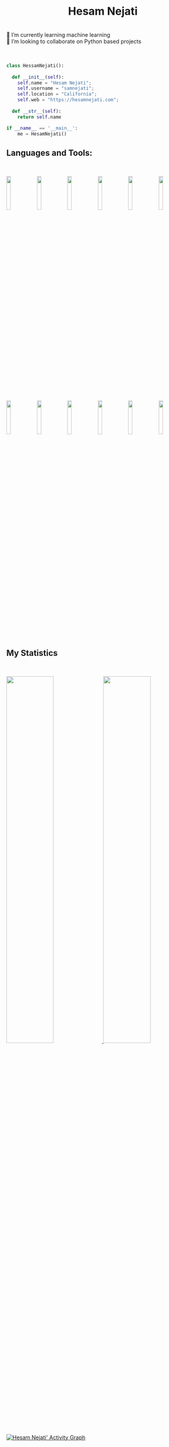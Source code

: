 <h1 align="center">
  <b>Hesam Nejati</b>
  
</h1>
<br>
🌱 I’m currently learning machine learning
<br>
👯 I’m looking to collaborate on Python based projects
<br>
<br>
<br>

```python
class HessamNejati():
    
  def __init__(self):
    self.name = "Hesam Nejati";
    self.username = "samnejati";
    self.location = "California";
    self.web = "https://hesamnejati.com";
  
  def __str__(self):
    return self.name

if __name__ == '__main__':
    me = HesamNejati()
```
## Languages and Tools:
<br>
<p>
  <code><img width="15%" src="https://www.vectorlogo.zone/logos/python/python-ar21.svg"></code>
  <code><img width="15%" src="https://www.vectorlogo.zone/logos/djangoproject/djangoproject-ar21.svg"></code>
  <code><img width="15%" src="https://www.vectorlogo.zone/logos/pocoo_flask/pocoo_flask-ar21.svg"></code>
  <code><img width="15%" src="https://www.vectorlogo.zone/logos/jupyter/jupyter-ar21.svg"></code>
  <code><img width="15%" src="https://www.vectorlogo.zone/logos/mysql/mysql-ar21.svg"></code>
  <code><img width="15%" src="https://www.vectorlogo.zone/logos/postgresql/postgresql-ar21.svg"></code>
  <code><img width="15%" src="https://www.vectorlogo.zone/logos/mongodb/mongodb-ar21.svg"></code>
  <code><img width="15%" src="https://www.vectorlogo.zone/logos/redis/redis-ar21.svg"></code>
  <code><img width="15%" src="https://www.vectorlogo.zone/logos/docker/docker-ar21.svg"></code>
  <code><img width="15%" src="https://www.vectorlogo.zone/logos/kubernetes/kubernetes-ar21.svg"></code>
  <code><img width="15%" src="https://www.vectorlogo.zone/logos/amazon_aws/amazon_aws-ar21.svg"></code>
  <code><img width="15%" src="https://www.vectorlogo.zone/logos/git-scm/git-scm-ar21.svg"></code>
  
</p>


<br>

## My Statistics

<br/>
<p align="left">
  <a href="https://samnejati.dev/">
  <img width="49.5%" src="https://github-readme-stats.vercel.app/api?username=samnejati&show_icons=true&theme=gruvbox&hide_border=true" />
    <img width="49.5%" src="https://github-readme-streak-stats.herokuapp.com/?user=samnejati&theme=gruvbox&hide_border=true" />
  </a>
</p>
<br>

[![Hesam Nejati' Activity Graph](https://activity-graph.herokuapp.com/graph?username=samnejati&custom_title=Hesam%20Trips's%20Contribution%20Graph&theme=gruvbox&bg_color=282828&hide_border=true&line=d1a01f&point=c58545)](https://samnejati.dev)

<br>

